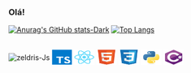 ### Olá!

<div>
  
[![Anurag's GitHub stats-Dark](https://github-readme-stats.vercel.app/api?username=zeldris-dev&show_icons=true&theme=dark#gh-dark-mode-only)](https://github.com/anuraghazra/github-readme-stats#gh-dark-mode-only)
[![Top Langs](https://github-readme-stats.vercel.app/api/top-langs/?username=zeldris-dev&hide=javascript,html)](https://github.com/anuraghazra/github-readme-stats)
  
<div/>
  
  <div style="display: inline_block"><br>
  <img align="center" alt="zeldris-Js" height="30" width="40" src="https://img.shields.io/badge/Lua-2C2D72?style=for-the-badge&logo=lua&logoColor=white">
  <img align="center" alt="zeldris-Ts" height="30" width="40" src="https://raw.githubusercontent.com/devicons/devicon/master/icons/typescript/typescript-plain.svg">
  <img align="center" alt="zeldris-React" height="30" width="40" src="https://raw.githubusercontent.com/devicons/devicon/master/icons/react/react-original.svg">
  <img align="center" alt="zeldris-HTML" height="30" width="40" src="https://raw.githubusercontent.com/devicons/devicon/master/icons/html5/html5-original.svg">
  <img align="center" alt="zeldris-CSS" height="30" width="40" src="https://raw.githubusercontent.com/devicons/devicon/master/icons/css3/css3-original.svg">
  <img align="center" alt="zeldris-Python" height="30" width="40" src="https://raw.githubusercontent.com/devicons/devicon/master/icons/python/python-original.svg">
  <img align="center" alt="zeldris-Csharp" height="30" width="40" src="https://raw.githubusercontent.com/devicons/devicon/master/icons/csharp/csharp-original.svg">
  
</div>
